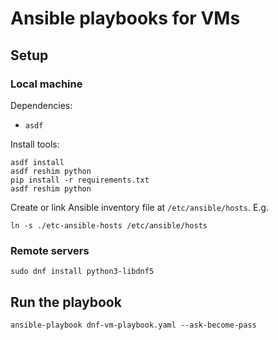 # Ansible playbooks for VMs

## Setup

### Local machine

Dependencies:

- `asdf`

Install tools:

```shell
asdf install
asdf reshim python
pip install -r requirements.txt
asdf reshim python
```

Create or link Ansible inventory file at `/etc/ansible/hosts`. E.g.

```shell
ln -s ./etc-ansible-hosts /etc/ansible/hosts 
```

### Remote servers

```shell
sudo dnf install python3-libdnf5
```

## Run the playbook

```shell
ansible-playbook dnf-vm-playbook.yaml --ask-become-pass 
```
